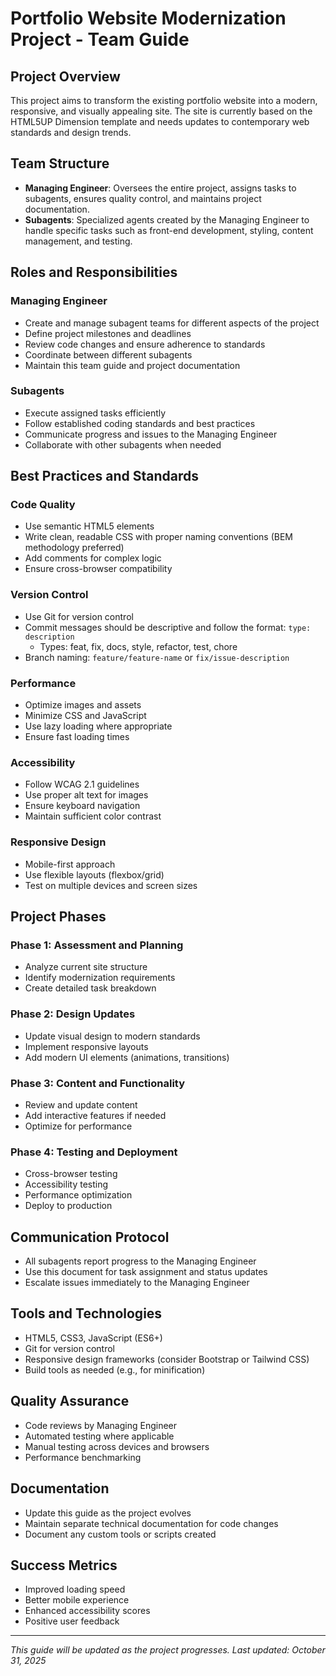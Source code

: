 # Portfolio Website Modernization Project - Team Guide

## Project Overview
This project aims to transform the existing portfolio website into a modern, responsive, and visually appealing site. The site is currently based on the HTML5UP Dimension template and needs updates to contemporary web standards and design trends.

## Team Structure
- **Managing Engineer**: Oversees the entire project, assigns tasks to subagents, ensures quality control, and maintains project documentation.
- **Subagents**: Specialized agents created by the Managing Engineer to handle specific tasks such as front-end development, styling, content management, and testing.

## Roles and Responsibilities
### Managing Engineer
- Create and manage subagent teams for different aspects of the project
- Define project milestones and deadlines
- Review code changes and ensure adherence to standards
- Coordinate between different subagents
- Maintain this team guide and project documentation

### Subagents
- Execute assigned tasks efficiently
- Follow established coding standards and best practices
- Communicate progress and issues to the Managing Engineer
- Collaborate with other subagents when needed

## Best Practices and Standards

### Code Quality
- Use semantic HTML5 elements
- Write clean, readable CSS with proper naming conventions (BEM methodology preferred)
- Add comments for complex logic
- Ensure cross-browser compatibility

### Version Control
- Use Git for version control
- Commit messages should be descriptive and follow the format: `type: description`
  - Types: feat, fix, docs, style, refactor, test, chore
- Branch naming: `feature/feature-name` or `fix/issue-description`

### Performance
- Optimize images and assets
- Minimize CSS and JavaScript
- Use lazy loading where appropriate
- Ensure fast loading times

### Accessibility
- Follow WCAG 2.1 guidelines
- Use proper alt text for images
- Ensure keyboard navigation
- Maintain sufficient color contrast

### Responsive Design
- Mobile-first approach
- Use flexible layouts (flexbox/grid)
- Test on multiple devices and screen sizes

## Project Phases

### Phase 1: Assessment and Planning
- Analyze current site structure
- Identify modernization requirements
- Create detailed task breakdown

### Phase 2: Design Updates
- Update visual design to modern standards
- Implement responsive layouts
- Add modern UI elements (animations, transitions)

### Phase 3: Content and Functionality
- Review and update content
- Add interactive features if needed
- Optimize for performance

### Phase 4: Testing and Deployment
- Cross-browser testing
- Accessibility testing
- Performance optimization
- Deploy to production

## Communication Protocol
- All subagents report progress to the Managing Engineer
- Use this document for task assignment and status updates
- Escalate issues immediately to the Managing Engineer

## Tools and Technologies
- HTML5, CSS3, JavaScript (ES6+)
- Git for version control
- Responsive design frameworks (consider Bootstrap or Tailwind CSS)
- Build tools as needed (e.g., for minification)

## Quality Assurance
- Code reviews by Managing Engineer
- Automated testing where applicable
- Manual testing across devices and browsers
- Performance benchmarking

## Documentation
- Update this guide as the project evolves
- Maintain separate technical documentation for code changes
- Document any custom tools or scripts created

## Success Metrics
- Improved loading speed
- Better mobile experience
- Enhanced accessibility scores
- Positive user feedback

---

*This guide will be updated as the project progresses. Last updated: October 31, 2025*
